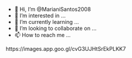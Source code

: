 - 👋 Hi, I’m @MarianiSantos2008
- 👀 I’m interested in ...
- 🌱 I’m currently learning ...
- 💞️ I’m looking to collaborate on ...
- 📫 How to reach me ...

<!---
MarianiSantos2008/MarianiSantos2008 is a ✨ special ✨ repository because its `README.md` (this file) appears on your GitHub profile.
You can click the Preview link to take a look at your changes.
--->https://images.app.goo.gl/cvG3UJHtSrEkPLKK7
